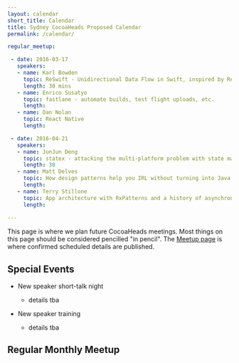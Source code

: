 ```yaml
---
layout: calendar
short_title: Calendar
title: Sydney CocoaHeads Proposed Calendar
permalink: /calendar/

regular_meetup:

 - date: 2016-03-17
   speakers:
   - name: Karl Bowden
     topic: ReSwift - Unidirectional Data Flow in Swift, inspired by Redux
     length: 30 mins
   - name: Enrico Susatyo
     topic: fastlane - automate builds, test flight uploads, etc.
     length: 
   - name: Dan Nolan
     topic: React Native
     length:

 - date: 2016-04-21
   speakers:
   - name: JunJun Deng
     topic: statex - attacking the multi-platform problem with state machines
     length: 30
   - name: Matt Delves
     topic: How design patterns help you IRL without turning into Java
     length: 
   - name: Terry Stillone
     topic: App architecture with RxPatterns and a history of asynchronous approaches
     length: 
   
---
```


This page is where we plan future CocoaHeads meetings. Most things on
this page should be considered pencilled "in pencil". The
[Meetup page](http://meetup.com/sydneycocoaheads/) is where confirmed
scheduled details are published.

Special Events
--------------

* New speaker short-talk night
  * details tba

* New speaker training
  * details tba

Regular Monthly Meetup
----------------------
